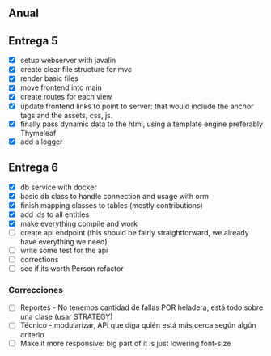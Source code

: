 ## Anual

## Entrega 5

- [x] setup webserver with javalin
- [x] create clear file structure for mvc
- [x] render basic files
- [x] move frontend into main
- [x] create routes for each view
- [x] update frontend links to point to server: that would include the anchor tags and the assets, css, js.
- [x] finally pass dynamic data to the html, using a template engine preferably Thymeleaf
- [x] add a logger

## Entrega 6

- [x] db service with docker
- [x] basic db class to handle connection and usage with orm
- [x] finish mapping classes to tables (mostly contributions)
- [x] add ids to all entities
- [x] make everything compile and work
- [ ] create api endpoint (this should be fairly straightforward, we already have everything we need)
- [ ] write some test for the api
- [ ] corrections
- [ ] see if its worth Person refactor

### Correcciones

- [ ] Reportes - No tenemos cantidad de fallas POR heladera, está todo sobre una clase (usar STRATEGY)
- [ ] Técnico - modularizar, API que diga quién está más cerca según algún criterio
- [ ] Make it more responsive: big part of it is just lowering font-size
